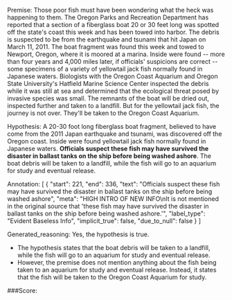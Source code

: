 
Premise:
Those poor fish must have been wondering what the heck was happening to them. The Oregon Parks and Recreation Department has reported that a section of a fiberglass boat 20 or 30 feet long was spotted off the state's coast this week and has been towed into harbor. The debris is suspected to be from the earthquake and tsunami that hit Japan on March 11, 2011. The boat fragment was found this week and towed to Newport, Oregon, where it is moored at a marina. Inside were found -- more than four years and 4,000 miles later, if officials' suspicions are correct -- some specimens of a variety of yellowtail jack fish normally found in Japanese waters. Biologists with the Oregon Coast Aquarium and Oregon State University's Hatfield Marine Science Center inspected the debris while it was still at sea and determined that the ecological threat posed by invasive species was small. The remnants of the boat will be dried out, inspected further and taken to a landfill. But for the yellowtail jack fish, the journey is not over. They'll be taken to the Oregon Coast Aquarium.


Hypothesis:
A 20-30 foot long fiberglass boat fragment, believed to have come from the 2011 Japan earthquake and tsunami, was discovered off the Oregon coast. Inside were found yellowtail jack fish normally found in Japanese waters. **Officials suspect these fish may have survived the disaster in ballast tanks on the ship before being washed ashore**. The boat debris will be taken to a landfill, while the fish will go to an aquarium for study and eventual release.

Annotation:
[
  {
    "start": 221,
    "end": 336,
    "text": "Officials suspect these fish may have survived the disaster in ballast tanks on the ship before being washed ashore",
    "meta": "HIGH INTRO OF NEW INFO\nIt is not mentioned in the original source that 'these fish may have survived the disaster in ballast tanks on the ship before being washed ashore.'",
    "label_type": "Evident Baseless Info",
    "implicit_true": false,
    "due_to_null": false
  }
]

Generated_reasoning:
Yes, the hypothesis is true. 
- The hypothesis states that the boat debris will be taken to a landfill, while the fish will go to an aquarium for study and eventual release. 
- However, the premise does not mention anything about the fish being taken to an aquarium for study and eventual release. Instead, it states that the fish will be taken to the Oregon Coast Aquarium for study.

###Score:
